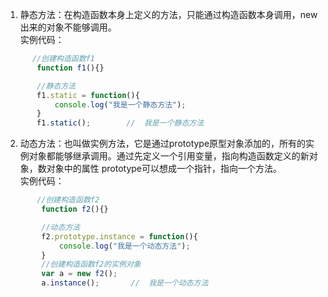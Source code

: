 1.  静态方法：在构造函数本身上定义的方法，只能通过构造函数本身调用，new出来的对象不能够调用。  
    实例代码：

```js
      //创建构造函数f1
       function f1(){}

       //静态方法
       f1.static = function(){
           console.log("我是一个静态方法");
       }
       f1.static();        //  我是一个静态方法

```

2.  动态方法：也叫做实例方法，它是通过prototype原型对象添加的，所有的实例对象都能够继承调用。通过先定义一个引用变量，指向构造函数定义的新对象，数对象中的属性 prototype可以想成一个指针，指向一个方法。  
    实例代码：

```js
       //创建构造函数f2
        function f2(){}

        //动态方法
        f2.prototype.instance = function(){
            console.log("我是一个动态方法");
        }
        //创建构造函数f2的实例对象
        var a = new f2();
        a.instance();       //  我是一个动态方法
```
<!--stackedit_data:
eyJoaXN0b3J5IjpbMTU3MzcwMTMyMF19
-->